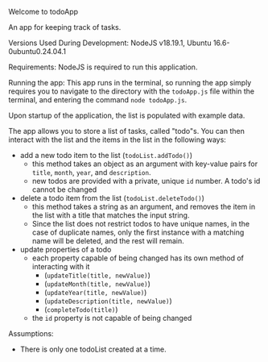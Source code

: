 Welcome to todoApp

An app for keeping track of tasks.

Versions Used During Development:
NodeJS v18.19.1,
Ubuntu 16.6-0ubuntu0.24.04.1

Requirements:
NodeJS is required to run this application. 

Running the app:
This app runs in the terminal, so running the app simply requires you to navigate to the directory with the `todoApp.js` file within the terminal, and entering the command `node todoApp.js`.

Upon startup of the application, the list is populated with example data.

The app allows you to store a list of tasks, called "todo"s. You can then interact with the list and the items in the list in the following ways:
- add a new todo item to the list (`todoList.addTodo()`)
  - this method takes an object as an argument with key-value pairs for `title`, `month`, `year`, and `description`.
  - new todos are provided with a private, unique `id` number. A todo's id cannot be changed
- delete a todo item from the list (`todoList.deleteTodo()`)
  - this method takes a string as an argument, and removes the item in the list with a title that matches the input string.
  - Since the list does not restrict todos to have unique names, in the case of duplicate names, only the first instance with a matching name will be deleted, and the rest will remain.
- update properties of a todo
  - each property capable of being changed has its own method of interacting with it
    - (`updateTitle(title, newValue)`)
    - (`updateMonth(title, newValue)`)
    - (`updateYear(title, newValue)`)
    - (`updateDescription(title, newValue)`)
    - (`completeTodo(title)`)
  - the `id` property is not capable of being changed


Assumptions:
- There is only one todoList created at a time. 
